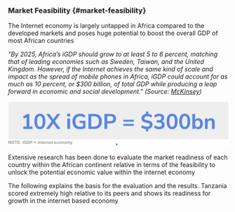 ### Market Feasibility {#market-feasibility}

The Internet economy is largely untapped in Africa compared to the developed markets and poses huge potential to boost the overall GDP of most African countries

 _"By 2025, Africa’s iGDP should grow to at least 5 to 6 percent, matching that of leading economies such as Sweden, Taiwan, and the United Kingdom. However, if the Internet achieves the same kind of scale and impact as the spread of mobile phones in Africa, iGDP could account for as much as 10 percent, or $300 billion, of total GDP while producing a leap forward in economic and social development." (Source: [McKinsey](https://www.mckinsey.com/industries/high-tech/our-insights/lions-go-digital-the-internets-transformative-potential-in-africa))_

![10xidgp](./img/10xigdp.png "image_tooltip")


Extensive research has been done to evaluate the market readiness of each country within the African continent relative in terms of the feasibility to unlock the potential economic value within the internet economy

The following explains the basis for the evaluation and the results. Tanzania scored extremely high relative to its peers and shows its readiness for growth in the internet based economy 

